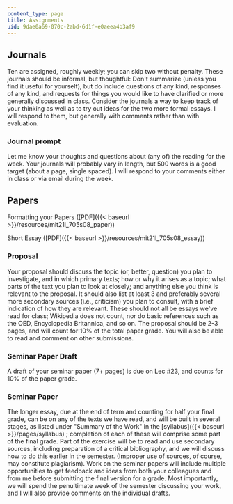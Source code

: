 ```yaml
---
content_type: page
title: Assignments
uid: 9dae0a69-070c-2abd-6d1f-e0aeea4b3af9
---
```


Journals
--------

Ten are assigned, roughly weekly; you can skip two without penalty. These journals should be informal, but thoughtful: Don't summarize (unless you find it useful for yourself), but do include questions of any kind, responses of any kind, and requests for things you would like to have clarified or more generally discussed in class. Consider the journals a way to keep track of your thinking as well as to try out ideas for the two more formal essays. I will respond to them, but generally with comments rather than with evaluation.

### Journal prompt

Let me know your thoughts and questions about (any of) the reading for the week. Your journals will probably vary in length, but 500 words is a good target (about a page, single spaced). I will respond to your comments either in class or via email during the week.

Papers
------

Formatting your Papers ([PDF]({{< baseurl >}}/resources/mit21l_705s08_paper))

Short Essay ([PDF]({{< baseurl >}}/resources/mit21l_705s08_essay))

### Proposal

Your proposal should discuss the topic (or, better, question) you plan to investigate, and in which primary texts; how or why it arises as a topic; what parts of the text you plan to look at closely; and anything else you think is relevant to the proposal. It should also list at least 3 and preferably several more secondary sources (i.e., criticism) you plan to consult, with a brief indication of how they are relevant. These should not all be essays we've read for class; Wikipedia does not count, nor do basic references such as the OED, Encyclopedia Britannica, and so on. The proposal should be 2-3 pages, and will count for 10% of the total paper grade. You will also be able to read and comment on other submissions.

### Seminar Paper Draft

A draft of your seminar paper (7+ pages) is due on Lec #23, and counts for 10% of the paper grade.

### Seminar Paper

The longer essay, due at the end of term and counting for half your final grade, can be on any of the texts we have read, and will be built in several stages, as listed under "Summary of the Work" in the [syllabus]({{< baseurl >}}/pages/syllabus) ; completion of each of these will comprise some part of the final grade. Part of the exercise will be to read and use secondary sources, including preparation of a critical bibliography, and we will discuss how to do this earlier in the semester. (Improper use of sources, of course, may constitute plagiarism). Work on the seminar papers will include multiple opportunities to get feedback and ideas from both your colleagues and from me before submitting the final version for a grade. Most importantly, we will spend the penultimate week of the semester discussing your work, and I will also provide comments on the individual drafts.